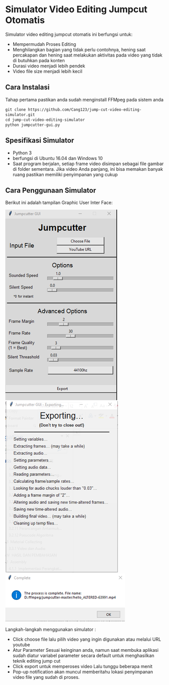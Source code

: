 # Simulator Video Editing Jumpcut Otomatis
Simulator video editing jumpcut otomatis ini berfungsi untuk:
- Mempermudah Proses Editing
- Menghilangkan bagian yang tidak perlu contohnya, hening saat percakapan dan hening saat melakukan aktivitas pada video yang tidak di butuhkan pada konten
- Durasi video menjadi lebih pendek
- Video file size menjadi lebih kecil

## Cara Instalasi
Tahap pertama pastikan anda sudah menginstall FFMpeg pada sistem anda

```
git clone https://github.com/Cang123/jump-cut-video-editing-simulator.git
cd jump-cut-video-editing-simulator
python jumpcutter-gui.py
```

## Spesifikasi Simulator
- Python 3
- berfungsi di Ubuntu 16.04 dan Windows 10
- Saat program berjalan, setiap frame video disimpan sebagai file gambar di folder sementara. Jika video Anda panjang, ini bisa memakan banyak ruang pastikan memiliki penyimpanan yang cukup

## Cara Penggunaan Simulator
Berikut ini adalah tampilan Graphic User Inter Face:

![App Screenshot](./images/Home.png)
![App Screenshot](./images/Export.png)
![App Screenshot](./images/Final.png)

Langkah-langkah menggunakan simulator :
- Click choose file lalu pilih video yang ingin digunakan atau melalui URL youtube
- Atur Parameter Sesuai keinginan anda, namun saat membuka aplikasi sudah diatur variabel parameter secara default untuk menghasilkan teknik editing jump cut
- Click export untuk memperoses video Lalu tunggu beberapa menit 
- Pop-up notification akan muncul memberitahu lokasi penyimpanan video file yang sudah di proses.

##
